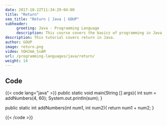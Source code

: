 ```yaml
---
date: 2017-10-22T11:34:29-04:00
title: "Return"
seo_title: "Return | Java | GOUP"
subheader:
     greeting: Java - Programming Language
     description: This course covers the basics of programming in Java. Work your way through the videos/articles and I'll teach you everything you need to know to start your programming journey!
description: This tutorial covers return in Java.
author: GOUP
image: return.png
video: tOHJmm_SsAM
url: /programming-languages/java/return/
weight: 14
---
```


## Code

{{< code lang="java" >}}
public static void main(String [] args){
     int sum = addNumbers(4, 60);
     System.out.println(sum);
}

public static int addNumbers(int num1, int num2){
     return num1 + num2;
}

{{< /code >}}